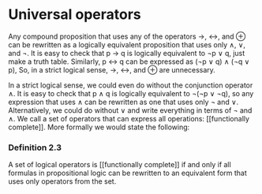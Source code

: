 # Universal operators
Any compound proposition that uses any of the operators $\rightarrow$, $\leftrightarrow$, and ⊕ can be rewritten as a logically equivalent proposition that uses only $\wedge$, $\vee$, and $\neg$. It is easy to check that p $\rightarrow$ q is logically equivalent to $\neg$p $\vee$ q, just make a truth table. Similarly, p $\leftrightarrow$ q can be expressed as ($\neg$p $\vee$ q) $\wedge$ ($\neg$q $\vee$ p), So, in a strict logical sense, $\rightarrow$, $\leftrightarrow$, and ⊕ are unnecessary. 

In a strict logical sense, we could even do without the conjunction operator $\wedge$. It is easy to check that p $\wedge$ q is logically equivalent to $\neg$($\neg$p $\vee$ $\neg$q), so any expression that uses $\wedge$ can be rewritten as one that uses only $\neg$ and $\vee$. Alternatively, we could do without $\vee$ and write everything in terms of $\neg$ and $\wedge$. We call a set of operators that can express all operations: [[functionally complete]]. More formally we would state the following:

### Definition 2.3
A set of logical operators is [[functionally complete]] if and only if all formulas in propositional logic can be rewritten to an equivalent form that uses only operators from the set.